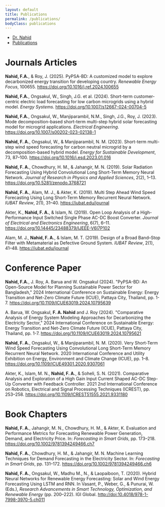 ```yaml
---
layout: default
title: Publications
permalink: /publications/
bodyClass: publications
---
```



<!-- TOP NAVIGATION BAR -->
<nav class="top-nav">
  <ul>
    <li><a href="/">Dr. Nahid</a></li>
    <li><a href="/publications/">Publications</a></li>
  </ul>
</nav>


<h1> Journals Articles </h1>

<p><strong>Nahid, F.A.</strong>, & Roy, J. (2025). PyPSA-BD: A customized model to explore decarbonized energy transition for developing country. <em>Renewable Energy Focus</em>, 100655. <a href="https://doi.org/10.1016/j.ref.2024.100655" target="_blank">https://doi.org/10.1016/j.ref.2024.100655</a></p>

<p><strong>Nahid, F.A.</strong>, Ongsakul, W., Singh, J.G. et al. (2024). Short-term customer-centric electric load forecasting for low carbon microgrids using a hybrid model. <em>Energy Systems</em>. <a href="https://doi.org/10.1007/s12667-024-00704-5" target="_blank">https://doi.org/10.1007/s12667-024-00704-5</a></p>

<p><strong>Nahid, F.A.</strong>, Ongsakul, W., Manjiparambil, N.M., Singh, J.G., Roy, J. (2023). Mode decomposition-based short-term multi-step hybrid solar forecasting model for microgrid applications. <em>Electrical Engineering</em>. <a href="https://doi.org/10.1007/s00202-023-02138-1" target="_blank">https://doi.org/10.1007/s00202-023-02138-1</a></p>

<p><strong>Nahid, F. A.</strong>, Ongsakul, W., & Manjiparambil, N. M. (2023). Short-term multi-step wind speed forecasting for carbon neutral microgrid by a decomposition-based hybrid model. <em>Energy for Sustainable Development</em>, 73, 87–100. <a href="https://doi.org/10.1016/j.esd.2023.01.016" target="_blank">https://doi.org/10.1016/j.esd.2023.01.016</a></p>

<p><strong>Nahid, F. A.</strong>, Chowdhury, H. M., & Jahangir, M. N. (2019). Solar Radiation Forecasting Using Hybrid Convolutional Long Short-Term Memory Neural Network. <em>Journal of Research in Physics and Applied Sciences</em>, 2(2), 1–13. <a href="https://doi.org/10.5281/zenodo.3768721" target="_blank">https://doi.org/10.5281/zenodo.3768721</a></p>

<p><strong>Nahid, F. A.</strong>, Alam, M. J., & Akter, K. (2019). Multi Step Ahead Wind Speed Forecasting Using Long Short-Term Memory Recurrent Neural Network. <em>IUBAT Review</em>, 2(1), 31–40. <a href="https://iubat.edu/journal" target="_blank">https://iubat.edu/journal</a></p>

<p>Akter, K., <strong>Nahid, F. A.</strong>, & Islam, N. (2019). Open Loop Analysis of a High-Performance Input Switched Single Phase AC-DC Boost Converter. <em>Journal of Electrical and Electronics Engineering</em>, 6(7), 6–11. <a href="https://doi.org/10.14445/23488379/IJEEE-V6I7P102" target="_blank">https://doi.org/10.14445/23488379/IJEEE-V6I7P102</a></p>

<p>Alam, M. J., <strong>Nahid, F. A.</strong>, & Islam, M. T. (2019). Design of a Broad Band–Stop Filter with Metamaterial as Defective Ground System. <em>IUBAT Review</em>, 2(1), 41–48. <a href="https://iubat.edu/journal" target="_blank">https://iubat.edu/journal</a></p>



<h1> Conference Paper </h1>

<p><strong>Nahid, F.A.</strong>, J. Roy, A. Barua and W. Ongsakul (2024). "PyPSA-BD: An Open-Source Model for Planning Sustainable Power Sector for Bangladesh," 2024 International Conference on Sustainable Energy: Energy Transition and Net-Zero Climate Future (ICUE), Pattaya City, Thailand, pp. 1-7. <a href="https://doi.org/10.1109/ICUE63019.2024.10795639" target="_blank">https://doi.org/10.1109/ICUE63019.2024.10795639</a></p>

<p> A. Barua, W. Ongsakul, <strong>F. A. Nahid</strong> and J. Roy (2024). "Comparative Analysis of Energy System Modeling Approaches for Decarbonizing the Electricity Sector," 2024 International Conference on Sustainable Energy: Energy Transition and Net-Zero Climate Future (ICUE), Pattaya City, Thailand, pp. 1-7. <a href="https://doi.org/10.1109/ICUE63019.2024.10795621" target="_blank">https://doi.org/10.1109/ICUE63019.2024.10795621</a></p>

<p><strong>Nahid, F. A.</strong>, Ongsakul, W., & Manjiparambil, N. M. (2020). Very Short-Term Wind Speed Forecasting Using Convolutional Long Short-Term Memory Recurrent Neural Network. 2020 International Conference and Utility Exhibition on Energy, Environment and Climate Change (ICUE), pp. 1–8. <a href="https://doi.org/10.1109/ICUE49301.2020.9307061" target="_blank">https://doi.org/10.1109/ICUE49301.2020.9307061</a></p>

<p>Akter, K., Islam, M. N., <strong>Nahid, F. A.</strong>, & Soheli, S. N. (2021). Comparative Analysis and Exploration of a High Gain Input Current Shaped AC-DC Step-Up Converter with Feedback Controller. 2021 2nd International Conference on Robotics, Electrical and Signal Processing Techniques (ICREST), pp. 253–258. <a href="https://doi.org/10.1109/ICREST51555.2021.9331180" target="_blank">https://doi.org/10.1109/ICREST51555.2021.9331180</a></p>

<h1> Book Chapters </h1>

<p><strong>Nahid, F. A.</strong>, Jahangir, M. N., Chowdhury, H. M., & Akter, K. Evaluation and Performance Metrics for Forecasting Renewable Power Generation, Demand, and Electricity Price. In: <em>Forecasting in Smart Grids</em>, pp. 173–218. <a href="https://doi.org/10.1002/9781394249466.ch7" target="_blank">https://doi.org/10.1002/9781394249466.ch7</a></p>

<p><strong>Nahid, F. A.</strong>, Chowdhury, H. M., & Jahangir, M. N. Machine Learning Techniques for Demand Forecasting in the Electricity Sector. In: <em>Forecasting in Smart Grids</em>, pp. 131–172. <a href="https://doi.org/10.1002/9781394249466.ch6" target="_blank">https://doi.org/10.1002/9781394249466.ch6</a></p>

<p><strong>Nahid, F. A.</strong>, Ongsakul, W., Madhu M., N., & Laopaiboon, T. (2020). Hybrid Neural Networks for Renewable Energy Forecasting: Solar and Wind Energy Forecasting Using LSTM and RNN. In Vasant, P., Weber, G., & Punurai, W. (Eds.), <em>Research Advancements in Smart Technology, Optimization, and Renewable Energy</em> (pp. 200–222). IGI Global. <a href="http://doi:10.4018/978-1-7998-3970-5.ch011" target="_blank">http://doi:10.4018/978-1-7998-3970-5.ch011</a></p>

